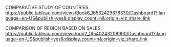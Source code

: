 
COMPARATIVE STUDY OF COUNTRIES:
https://public.tableau.com/views/Book6_16532429876330/Dashboard1?:language=en-US&publish=yes&:display_count=n&:origin=viz_share_link

COMPARISON OF REGION BASED ON SALES:
https://public.tableau.com/views/proj2_16540243208990/Dashboard1?:language=en-US&publish=yes&:display_count=n&:origin=viz_share_link

